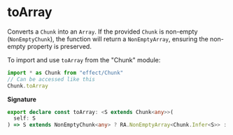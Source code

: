 # toArray

Converts a `Chunk` into an `Array`. If the provided `Chunk` is non-empty
(`NonEmptyChunk`), the function will return a `NonEmptyArray`, ensuring the
non-empty property is preserved.

To import and use `toArray` from the "Chunk" module:

```ts
import * as Chunk from "effect/Chunk"
// Can be accessed like this
Chunk.toArray
```

**Signature**

```ts
export declare const toArray: <S extends Chunk<any>>(
  self: S
) => S extends NonEmptyChunk<any> ? RA.NonEmptyArray<Chunk.Infer<S>> : Array<Chunk.Infer<S>>
```
